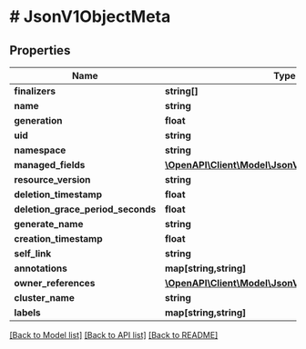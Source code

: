 # # JsonV1ObjectMeta

## Properties

Name | Type | Description | Notes
------------ | ------------- | ------------- | -------------
**finalizers** | **string[]** |  | [optional]
**name** | **string** |  | [optional]
**generation** | **float** |  | [optional]
**uid** | **string** |  | [optional]
**namespace** | **string** |  | [optional]
**managed_fields** | [**\OpenAPI\Client\Model\JsonV1ManagedFieldsEntry[]**](JsonV1ManagedFieldsEntry.md) |  | [optional]
**resource_version** | **string** |  | [optional]
**deletion_timestamp** | **float** |  | [optional]
**deletion_grace_period_seconds** | **float** |  | [optional]
**generate_name** | **string** |  | [optional]
**creation_timestamp** | **float** |  | [optional]
**self_link** | **string** |  | [optional]
**annotations** | **map[string,string]** |  | [optional]
**owner_references** | [**\OpenAPI\Client\Model\JsonV1OwnerReference[]**](JsonV1OwnerReference.md) |  | [optional]
**cluster_name** | **string** |  | [optional]
**labels** | **map[string,string]** |  | [optional]

[[Back to Model list]](../../README.md#models) [[Back to API list]](../../README.md#endpoints) [[Back to README]](../../README.md)
